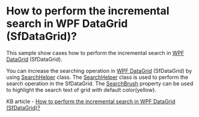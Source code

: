 # How to perform the incremental search in WPF DataGrid (SfDataGrid)?

This sample show cases how to perform the incremental search in [WPF DataGrid](https://www.syncfusion.com/wpf-controls/datagrid) (SfDataGrid).

You can increase the searching operation in [WPF DataGrid](https://www.syncfusion.com/wpf-controls/datagrid) (SfDataGrid) by using [SearchHelper](https://help.syncfusion.com/cr/wpf/Syncfusion.UI.Xaml.Grid.SearchHelper.html) class. The [SearchHelper](https://help.syncfusion.com/cr/wpf/Syncfusion.UI.Xaml.Grid.SearchHelper.html) class is used to perform the search operation in the SfDataGrid. The [SearchBrush](https://help.syncfusion.com/cr/wpf/Syncfusion.UI.Xaml.Grid.SearchHelper.html#Syncfusion_UI_Xaml_Grid_SearchHelper_SearchBrush) property can be used to highlight the search text of grid with default color(yellow). 

KB article - [How to perform the incremental search in WPF DataGrid (SfDataGrid)?](https://www.syncfusion.com/kb/8505/how-to-perform-the-incremental-search-in-wpf-datagrid-sfdatagrid)
